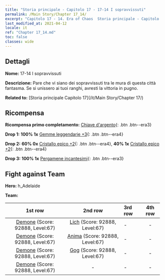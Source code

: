 ```yaml
---
title: "Storia principale - Capitolo 17 - 17-14 I sopravvissuti"
permalink: /Main Story/Chapter 17_14/
excerpt: "Capitolo 17 - 14. Era of Chaos  Storia principale - Capitolo 17_14. 17-14 I sopravvissuti"
last_modified_at: 2021-04-12
locale: it
ref: "Chapter 17_14.md"
toc: false
classes: wide
---
```


## Dettagli

 **Nome:** 17-14 I sopravvissuti

 **Descrizione:** Pare che vi siano dei sopravvissuti tra le mura di questa città fantasma. Se si unissero ai tuoi ranghi, avresti la vittoria in pugno.

 **Related to:** [Storia principale Capitolo 17](/it/Main Story/Chapter 17/)

## Ricompensa

 **Ricompensa primo completamento:** [Chiave d'argento](/it/Items/con_693/){: .btn .btn--era3}

 **Drop 1:** **100% 1x** [Gemme leggendarie +3](/it/Items/mat_58/){: .btn .btn--era4}

 **Drop 2:** **60% 0x** [Cristallo epico +2](/it/Items/mat_52/){: .btn .btn--era4}, **40% 1x** [Cristallo epico +2](/it/Items/mat_52/){: .btn .btn--era4}

 **Drop 3:** **100% 1x** [Pergamene incantesimi](/it/Items/con_694/){: .btn .btn--era3}


## Fight against Team
 **Hero:** h_Adelaide

 **Team:**


  | 1st row | 2nd row | 3rd row | 4th row |
  |:----:|:----:|:----|:----:|
  | [Demone](/it/units/Demon/) (Score: 92888, Level:67)  | [Lich](/it/units/Lich/) (Score: 92888, Level:67)  | - | - |
  | [Demone](/it/units/Demon/) (Score: 92888, Level:67)  | [Anima](/it/units/Wight/) (Score: 92888, Level:67)  | - | - |
  | [Demone](/it/units/Demon/) (Score: 92888, Level:67)  | [Gog](/it/units/Gog/) (Score: 92888, Level:67)  | - | - |
  | [Demone](/it/units/Demon/) (Score: 92888, Level:67)  | - | - | - |


